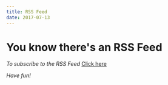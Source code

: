 ```yaml
---
title: RSS Feed
date: 2017-07-13
---
```


# You know there's an RSS Feed
*To subscribe to the RSS Feed* 
[Click here](https://mufana.github.io/blog/atom.xml)

*Have fun!*
